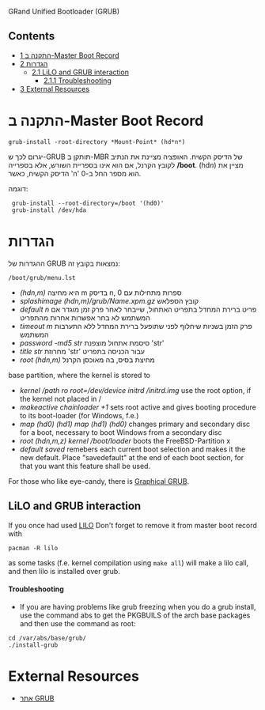 GRand Unified Bootloader (GRUB)

## Contents

*   [1 התקנה ב-Master Boot Record](#.D7.94.D7.AA.D7.A7.D7.A0.D7.94_.D7.91-Master_Boot_Record)
*   [2 הגדרות](#.D7.94.D7.92.D7.93.D7.A8.D7.95.D7.AA)
    *   [2.1 LiLO and GRUB interaction](#LiLO_and_GRUB_interaction)
        *   [2.1.1 Troubleshooting](#Troubleshooting)
*   [3 External Resources](#External_Resources)

# התקנה ב-Master Boot Record

```
grub-install -root-directory *Mount-Point* (hd*n*) 

```

יגרום לכך ש-GRUB תותקן ב-MBR של הדיסק הקשיח. האופציה מציינת את הנתיב לקובץ הקרנל, אם הוא אינו בספריית השורש, אלא בספרייה **/boot**. (hd*n*) מציין את הדיסק הקשיח, כאשר 'n' הוא מספר החל ב-0.

דוגמה:

```
 grub-install --root-directory=/boot '(hd0)'
 grub-install /dev/hda

```

# הגדרות

ההגדרות של GRUB נמצאות בקובץ זה:

```
/boot/grub/menu.lst

```

*   *(hdn,m)* היא מחיצה m בדיסק n, ספרות מתחילות עם 0
*   *splashimage (hdn,m)/grub/Name.xpm.gz* קובץ הספלאש
*   *default n* פריט ברירת המחדל בתפריט האתחול, שייבחר לאחר פרק זמן מוגדר אם המשתמש לא בחר אפשרות אחרות מהתפריט
*   *timeout m* פרק הזמן בשניות שיחלוף לפני שתופעל ברירת המחדל ללא התערבות המשתמש
*   *password -md5 str* סיסמת אתחול מוצפנת 'str'
*   *title str* מחרוזת 'str' עבור הכניסה בתפריט
*   *root (hdn,m)* מחיצת בסיס, בה מאוכסן הקרנל

base partition, where the kernel is stored to

*   *kernel /path ro root=/dev/device initrd /initrd.img* use the root option, if the kernel not placed in /
*   *makeactive
    chainloader +1* sets root active and gives booting procedure to its boot-loader (for Windows, f.e.)
*   *map (hd0) (hd1)
    map (hd1) (hd0)* changes primary and secondary disc for a boot, necessary to boot Windows from a secondary disc
*   *root (hdn,m,z)
    kernel /boot/loader* boots the FreeBSD-Partition x
*   *default saved* remebers each current boot selection and makes it the new default. Place "savedefault" at the end of each boot section, for that you want this feature shall be used.

For those who like eye-candy, there is [Graphical GRUB](/index.php/Graphical_GRUB "Graphical GRUB").

## LiLO and GRUB interaction

If you once had used [LILO](/index.php/LILO "LILO") Don't forget to remove it from master boot record with

```
pacman -R lilo

```

as some tasks (f.e. kernel compilation using `make all`) will make a lilo call, and then lilo is installed over grub.

#### Troubleshooting

*   If you are having problems like grub freezing when you do a grub install, use the command abs to get the PKGBUILS of the arch base packages and then use the command as root:

```
cd /var/abs/base/grub/
./install-grub

```

# External Resources

*   [אתר GRUB](http://www.gnu.org/software/grub/)